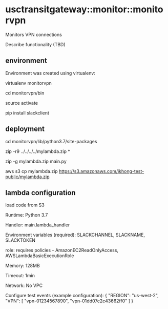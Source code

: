 # usctransitgateway::monitor::monitorvpn 
Monitors VPN connections

Describe functionality (TBD)


## environment
Environment was created using virtualenv:

virtualenv monitorvpn

cd monitorvpn/bin

source activate

pip install slackclient


## deployment
cd monitorvpn/lib/python3.7/site-packages

zip -r9 ../../../../mylambda.zip *

zip -g mylambda.zip main.py

aws s3 cp mylambda.zip https://s3.amazonaws.com/jkhong-test-public/mylambda.zip


## lambda configuration
load code from S3

Runtime: Python 3.7

Handler: main.lambda_handler

Environment variables (required): SLACKCHANNEL, SLACKNAME, SLACKTOKEN

role: requires policies - AmazonEC2ReadOnlyAccess, AWSLambdaBasicExecutionRole

Memory: 128MB

Timeout: 1min

Network: No VPC

Configure test events (example configuration):
{
  "REGION": "us-west-2",
  "VPN": [
    "vpn-01234567890",
    "vpn-01dd07c2c43662ff0"
  ]
}
